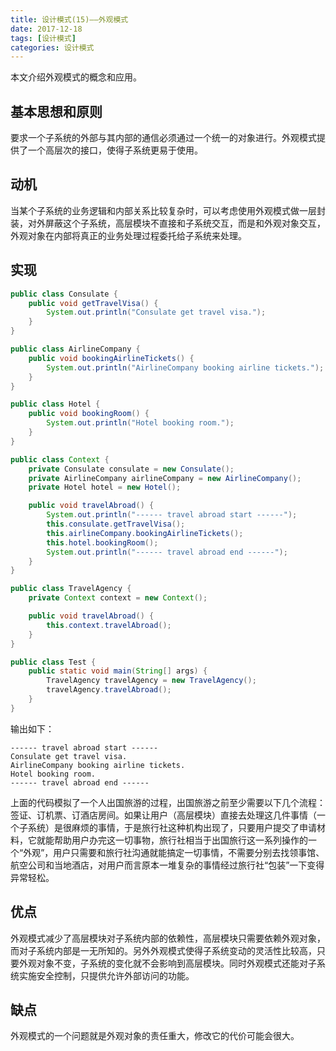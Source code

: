 ```yaml
---
title: 设计模式(15)——外观模式
date: 2017-12-18
tags: [设计模式]
categories: 设计模式
---
```


本文介绍外观模式的概念和应用。

<!--more-->

## 基本思想和原则

要求一个子系统的外部与其内部的通信必须通过一个统一的对象进行。外观模式提供了一个高层次的接口，使得子系统更易于使用。

## 动机

当某个子系统的业务逻辑和内部关系比较复杂时，可以考虑使用外观模式做一层封装，对外屏蔽这个子系统，高层模块不直接和子系统交互，而是和外观对象交互，外观对象在内部将真正的业务处理过程委托给子系统来处理。

## 实现

```Java
public class Consulate {
    public void getTravelVisa() {
        System.out.println("Consulate get travel visa.");
    }
}

public class AirlineCompany {
    public void bookingAirlineTickets() {
        System.out.println("AirlineCompany booking airline tickets.");
    }
}

public class Hotel {
    public void bookingRoom() {
        System.out.println("Hotel booking room.");
    }
}

public class Context {
    private Consulate consulate = new Consulate();
    private AirlineCompany airlineCompany = new AirlineCompany();
    private Hotel hotel = new Hotel();

    public void travelAbroad() {
        System.out.println("------ travel abroad start ------");
        this.consulate.getTravelVisa();
        this.airlineCompany.bookingAirlineTickets();
        this.hotel.bookingRoom();
        System.out.println("------ travel abroad end ------");
    }
}

public class TravelAgency {
    private Context context = new Context();

    public void travelAbroad() {
        this.context.travelAbroad();
    }
}

public class Test {
    public static void main(String[] args) {
        TravelAgency travelAgency = new TravelAgency();
        travelAgency.travelAbroad();
    }
}
```

输出如下：

```
------ travel abroad start ------
Consulate get travel visa.
AirlineCompany booking airline tickets.
Hotel booking room.
------ travel abroad end ------
```

上面的代码模拟了一个人出国旅游的过程，出国旅游之前至少需要以下几个流程：签证、订机票、订酒店房间。如果让用户（高层模块）直接去处理这几件事情（一个子系统）是很麻烦的事情，于是旅行社这种机构出现了，只要用户提交了申请材料，它就能帮助用户办完这一切事物，旅行社相当于出国旅行这一系列操作的一个“外观”，用户只需要和旅行社沟通就能搞定一切事情，不需要分别去找领事馆、航空公司和当地酒店，对用户而言原本一堆复杂的事情经过旅行社“包装”一下变得异常轻松。

## 优点

外观模式减少了高层模块对子系统内部的依赖性，高层模块只需要依赖外观对象，而对子系统内部是一无所知的。另外外观模式使得子系统变动的灵活性比较高，只要外观对象不变，子系统的变化就不会影响到高层模块。同时外观模式还能对子系统实施安全控制，只提供允许外部访问的功能。

## 缺点

外观模式的一个问题就是外观对象的责任重大，修改它的代价可能会很大。
